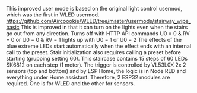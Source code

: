 This improved user mode is based on the original light control usermod, which was the first in WLED usermod.
https://github.com/Aircoookie/WLED/tree/master/usermods/stairway_wipe_basic
This is improved in that it can turn on the lights even when the stairs go out from any direction. Turns off with HTTP API commands U0 = 0 & RV = 0 or U0 = 0 & RV = 1 lights up with U0 = 1 or U0 = 2
The effects of the blue extreme LEDs start automatically when the effect ends with an internal call to the preset. Stair initialization also requires calling a preset before starting (grupping setting 60).
This staircase contains 15 steps of 60 LEDs SK6812 on each step (1 meter).
The trigger is controlled by VL53L0X 2x 2 sensors (top and bottom) and by ESP Home, the logic is in Node RED and everything under Home assistant.
Therefore, 2 ESP32 modules are required. One is for WLED and the other for sensors.
